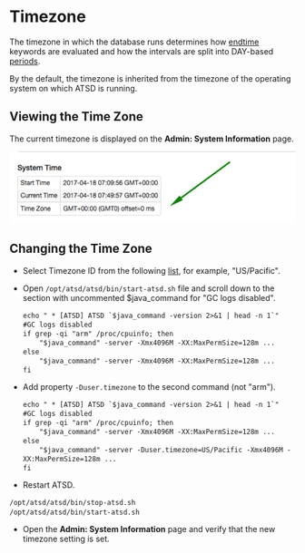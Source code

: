 # Timezone

The timezone in which the database runs determines how [endtime](../end-time-syntax.md) keywords are evaluated and how the intervals are split into DAY-based [periods](../api/data/series/period.md).

By the default, the timezone is inherited from the timezone of the operating system on which ATSD is running.

## Viewing the Time Zone

The current timezone is displayed on the **Admin: System Information** page.

![](images/timezone.png)

## Changing the Time Zone

* Select Timezone ID from the following [list](../api/network/timezone-list.md), for example, "US/Pacific".

* Open `/opt/atsd/atsd/bin/start-atsd.sh` file and scroll down to the section with uncommented $java_command for "GC logs disabled".

  ```
  echo " * [ATSD] ATSD `$java_command -version 2>&1 | head -n 1`"
  #GC logs disabled
  if grep -qi "arm" /proc/cpuinfo; then
      "$java_command" -server -Xmx4096M -XX:MaxPermSize=128m ...
  else
      "$java_command" -server -Xmx4096M -XX:MaxPermSize=128m ...
  fi
  ```

* Add property `-Duser.timezone` to the second command (not "arm").

  ```
  echo " * [ATSD] ATSD `$java_command -version 2>&1 | head -n 1`"
  #GC logs disabled
  if grep -qi "arm" /proc/cpuinfo; then
      "$java_command" -server -Xmx4096M -XX:MaxPermSize=128m ...
  else
      "$java_command" -server -Duser.timezone=US/Pacific -Xmx4096M -XX:MaxPermSize=128m ...
  fi
  ```

* Restart ATSD.

```bash
/opt/atsd/atsd/bin/stop-atsd.sh
/opt/atsd/atsd/bin/start-atsd.sh
```

* Open the **Admin: System Information** page and verify that the new timezone setting is set.
